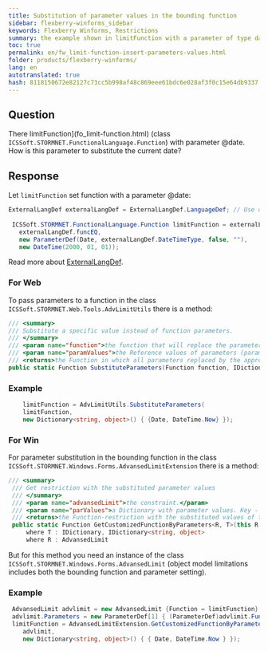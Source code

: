```yaml
--- 
title: Substitution of parameter values in the bounding function 
sidebar: flexberry-winforms_sidebar 
keywords: Flexberry Winforms, Restrictions 
summary: the example shown in limitFunction with a parameter of type date to insert the value of this parameter is the current date 
toc: true 
permalink: en/fw_limit-function-insert-parameters-values.html 
folder: products/flexberry-winforms/ 
lang: en 
autotranslated: true 
hash: 8118150672e82127c73cc5b998af48c869eee61bdc6e028af3f0c15e64db9337 
--- 
```


## Question 
There limitFunction](fo_limit-function.html) (class `ICSSoft.STORMNET.FunctionalLanguage.Function`) with parameter @date. How is this parameter to substitute the current date? 

## Response 
Let `limitFunction` set function with a parameter @date: 
```csharp 
ExternalLangDef externalLangDef = ExternalLangDef.LanguageDef; // Use of ExternalLangDef.LanguageDef is deprecated. Use constructor instead (new ExternalLangDef(dataService)).
 
 ICSSoft.STORMNET.FunctionalLanguage.Function limitFunction = externalLangDef.GetFunction(
   externalLangDef.funcEQ,
   new ParameterDef(Date, externalLangDef.DateTimeType, false, ""),
   new DateTime(2000, 01, 01));
``` 

Read more about [ExternalLangDef](fo_external-lang-def.html). 

### For Web 
To pass parameters to a function in the class `ICSSoft.STORMNET.Web.Tools.AdvLimitUtils` there is a method: 

```csharp 
/// <summary> 
/// Substitute a specific value instead of function parameters. 
/// </summary> 
/// <param name="function">the function that will replace the parameters.</param> 
/// <param name="paramValues">the Reference values of parameters (parameter name - value).</param> 
/// <returns>the Function in which all parameters replaced by the appropriate values.</returns> 
public static Function SubstituteParameters(Function function, IDictionary<string, object> paramValues)
``` 

### Example 

```csharp 
    limitFunction = AdvLimitUtils.SubstituteParameters(
    limitFunction,
    new Dictionary<string, object>() { {Date, DateTime.Now} });
``` 

### For Win 
For parameter substitution in the bounding function in the class `ICSSoft.STORMNET.Windows.Forms.AdvansedLimitExtension` there is a method: 
```csharp 
/// <summary> 
 /// Get restriction with the substituted parameter values 
 /// </summary> 
 /// <param name="advansedLimit">the constraint.</param> 
 /// <param name="parValues">a Dictionary with parameter values. Key - the parameter name</param> 
 /// <returns>the Function-restriction with the substituted values of the parameters</returns> 
 public static Function GetCustomizedFunctionByParameters<R, T>(this R advansedLimit, T parValues)
     where T : IDictionary, IDictionary<string, object>
     where R : AdvansedLimit
``` 

But for this method you need an instance of the class `ICSSoft.STORMNET.Windows.Forms.AdvansedLimit` (object model limitations includes both the bounding function and parameter setting). 

### Example 
```csharp 
 AdvansedLimit advlimit = new AdvansedLimit {Function = limitFunction};
 advlimit.Parameters = new ParameterDef[1] { (ParameterDef)advlimit.Function.Parameters[0] };
 limitFunction = AdvansedLimitExtension.GetCustomizedFunctionByParameters(
    advlimit,
    new Dictionary<string, object>() { { Date, DateTime.Now } });
``` 



